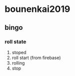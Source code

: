 # bounenkai2019

## bingo

### roll state
1. stoped
2. roll start (from firebase)
3. rolling
4. stop

